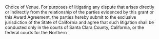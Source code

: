 Choice of Venue.  For purposes of litigating any dispute that arises directly or indirectly
from the relationship of the parties evidenced by this grant or this Award Agreement, the parties hereby
submit  to  the  exclusive  jurisdiction  of  the  State  of  California  and  agree  that  such  litigation  shall  be
conducted  only  in  the  courts  of  Santa  Clara  County,  California,  or  the  federal  courts  for  the  Northern